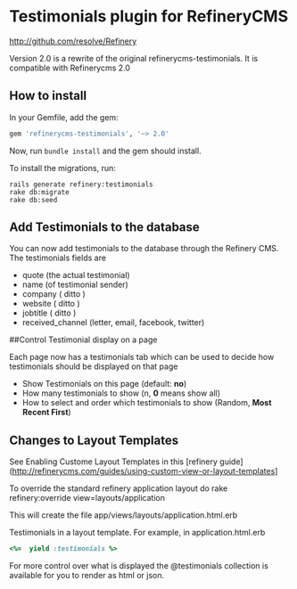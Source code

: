 # Testimonials plugin for RefineryCMS
http://github.com/resolve/Refinery

Version 2.0 is a rewrite of the original refinerycms-testimonials. It is compatible with Refinerycms 2.0

## How to install

In your Gemfile, add the gem:

```ruby
gem 'refinerycms-testimonials', '~> 2.0'
```

Now, run `bundle install` and the gem should install.

To install the migrations, run:

    rails generate refinery:testimonials
    rake db:migrate
    rake db:seed

## Add Testimonials to the database


You can now add testimonials to the database through the Refinery CMS.
The testimonials fields are
+ quote (the actual testimonial)
+ name (of testimonial sender)
+ company ( ditto )
+ website ( ditto )
+ jobtitle ( ditto )
+ received_channel (letter, email, facebook, twitter)

##Control Testimonial display on a page

Each page now has a testimonials tab which can be used to decide how testimonials should be displayed on that page

+ Show Testimonials on this page (default:  __no__)
+ How many testimonials to show (n, __0__ means show all)
+ How to select and order which testimonials to show (Random, __Most Recent First__)


## Changes to Layout Templates

See Enabling Custome Layout Templates in this [refinery guide](http://refinerycms.com/guides/using-custom-view-or-layout-templates]

To override the standard refinery application layout do
rake refinery:override view=layouts/application

This will create the file app/views/layouts/application.html.erb

Testimonials  in a layout template.
For example, in application.html.erb

````ruby
<%=  yield :testimonials %>
````

For more control over what is displayed the @testimonials collection is available for you to render as html or json.



